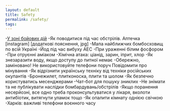 ```yaml
---
layout: default
title: Safety
permalink: /safety/
tags: 
---
```


-[У зоні бойових дій](https://www.google.com/url?q=https%3A%2F%2Fdovidka.info%2Fu-zoni-bojovyh-dij%2F%23shelling&sa=D&sntz=1&usg=AOvVaw3u5TkiPjkchaPPWg8Vus5P)
-Як поводитися під час обстрілів. Аптечка [instagram] [додаткові пояснення, jpg]
-Мапа найближчих бомбосховищ по всій Україні 
-Йод під час вибуху АЕС
-При ураженні білим фосфором
-При отруєнні аміаком
-Хімічна атака: ціанід, зарин, іприт, хлор
-Як знезаразити воду, якщо доступу до питної немає
-Обережно, заміновано!     Не використовуйте телефони поруч     Повідомити про мінування
-Як відрізнити українську техніку від техніки російських окупантів
-Бронежилет, плитконоска, плити та шолом
-Як безпечно користуватись месенджерами
-Чат-бот для пошуку зниклих
-Не знімати та не публікувати наслідки бомбардувань/обстрілів
-Якщо поранення несерйозні, все одно треба проконсультуватися у лікаря, вколоти антибіотик, витягнути уламок тощо
-Як опалити кімнату однією свічкою
-Харків: важливі телефони воєнного часу
